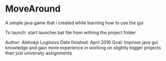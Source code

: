 # MoveAround
A simple java game that i created while learning how to use the gui

To launch: start launcher.bat file from withing the project folder

Author: Aleksejs Loginovs
Date finished: April 2016
Goal: Improve java gui knowledge and gain more experience in working on slightly bigger projects than just university assignments
